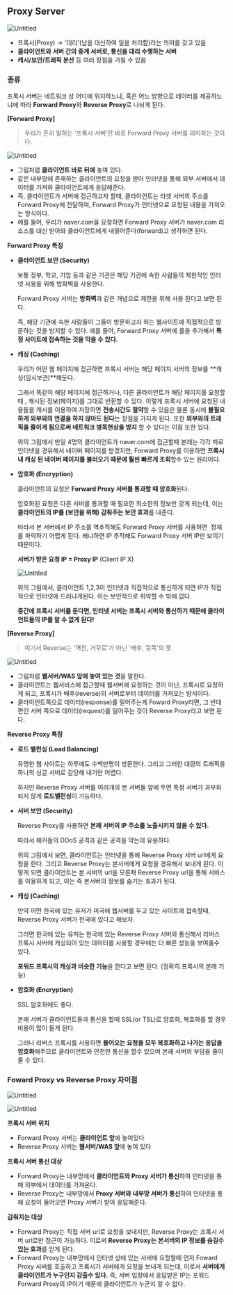 ## Proxy Server

![Untitled](../yoojin/img/proxy-server_1.png)

- 프록시(Proxy) → '대리'(남을 대신하여 일을 처리함)라는 의미를 갖고 있음
- **클라이언트와 서버 간의 중계 서버로, 통신을 대리 수행하는 서버**
- **캐시/보안/트래픽 분산** 등 여러 장점을 가질 수 있음

### 종류

프록시 서버는 네트워크 상 어디에 위치하느냐, 혹은 어느 방향으로 데이터를 제공하느냐에 따라 **Forward Proxy**와 **Reverse Proxy**로 나뉘게 된다.

**[Forward Proxy]**

> 우리가 흔히 말하는 ‘프록시 서버’란 바로 Forward Proxy 서버를 의미하는 것이다.
> 

![Untitled](../yoojin/img/proxy-server_2.png)

- 그림처럼 **클라이언트 바로 뒤에** 놓여 있다.
- 같은 내부망에 존재하는 클라이언트의 요청을 받아 인터넷을 통해 외부 서버에서 데이터를 가져와 클라이언트에게 응답해준다.
- 즉, 클라이언트가 서버에 접근하고자 할때, 클라이언트는 타겟 서버의 주소를 Forward Proxy에 전달하여, Forward Proxy가 인터넷으로 요청된 내용을 가져오는 방식이다.
- 예를 들어, 우리가 naver.com을 요청하면 Forward Proxy 서버가 naver.com 리소스를 대신 받아와 클라이언트에게 내밀어준다(forward)고 생각하면 된다.

**Forward Proxy 특징**

- **클라이언트 보안 (Security)**
    
    보통 정부, 학교, 기업 등과 같은 기관은 해당 기관에 속한 사람들의 제한적인 인터넷 사용을 위해 방화벽을 사용한다.
    
    Forward Proxy 서버는 **방화벽**과 같은 개념으로 제한을 위해 사용 된다고 보면 된다.
    
    즉, 해당 기관에 속한 사람들이 그들이 방문하고자 하는 웹사이트에 직접적으로 방문하는 것을 방지할 수 있다. 예를 들어, Forward Proxy 서버에 룰을 추가해서 **특정 사이트에 접속하는 것을 막을 수 있다.**
    
- **캐싱 (Caching)**
    
    우리가 어떤 웹 페이지에 접근하면 프록시 서버는 해당 페이지 서버의 정보를 **캐싱(임시보관)**해둔다.
    
    그래서 똑같이 해당 페이지에 접근하거나, 다른 클라이언트가 해당 페이지를 요청할 때 , 캐시된 정보(페이지)를 그대로 반환할 수 있다. 이렇게 프록시 서버에 요청된 내용들을 캐시를 이용하여 저장하면 **전송시간도 절약**할 수 있음은 물론 동시에 **불필요하게 외부와의 연결을 하지 않아도 된다**는 장점을 가지게 된다. 또한 **외부와의 트래픽을 줄이게 됨으로써 네트워크 병목현상을 방지** 할 수 있다는 이점 또한 있다.
    
    위의 그림에서 만일 4명의 클라이언트가 naver.com에 접근할때 본래는 각각 따로 인터넷을 경유해서 네이버 페이지를 받겠지만, Forward Proxy를 이용하면 **프록시 내 캐싱 된 네이버 페이지를 불러오기 때문에 훨씬 빠르게 조회**할수 있는 원리이다.
    
- **암호화 (Encryption)**
    
    클라이언트의 요청은 **Forward Proxy 서버를 통과할 때 암호화**된다.
    
    암호화된 요청은 다른 서버를 통과할 때 필요한 최소한의 정보만 갖게 되는데, 이는 **클라이언트의 IP를 (보안을 위해) 감춰주는 보안 효과**를 내준다.
    
    따라서 본 서버에서 IP 주소를 역추적해도 Forward Proxy 서버를 사용하면  정체를 파악하기 어렵게 된다. 왜냐하면 IP 추적해도 Forward Proxy 서버 IP만 보이기 때문이다.
    
    **서버가 받은 요청 IP = Proxy IP** (Client IP X)
    
    ![Untitled](../yoojin/img/proxy-server_3.png)
    
    위의 그림에서, 클라이언트 1,2,3이 인터넷과 직접적으로 통신하게 되면 IP가 직접적으로 인터넷에 드러나게된다. 이는 보안적으로 취약할 수 밖에 없다.
    
    **중간에 프록시 서버를 둔다면, 인터넷 서버는 프록시 서버와 통신하기 때문에 클라이언트들의 IP를 알 수 없게 된다!**
    

**[Reverse Proxy]**

> 여기서 Reverse는 '역전, 거꾸로'가 아닌 '배후, 뒷쪽'의 뜻
> 

![Untitled](../yoojin/img/proxy-server_4.png)

- 그림처럼 **웹서버/WAS 앞에 놓여 있는 것**을 말한다.
- 클라이언트는 웹서비스에 접근할때 웹서버에 요청하는 것이 아닌, 프록시로 요청하게 되고, 프록시가 배후(reverse)의 서버로부터 데이터를 가져오는 방식이다.
- 클라이언트쪽으로 데이터(response)를 밀어주는게 Foward Proxy라면, 그 반대편인 서버 쪽으로 데이터(request)를 밀어주는 것이 Reverse Proxy라고 보면 된다.

**Reverse Proxy 특징**

- **로드 밸런싱 (Load Balancing)**
    
    유명한 웹 사이트는 하루에도 수백만명이 방문한다. 그리고 그러한 대량의 트래픽을 하나의 싱글 서버로 감당해 내기란 어렵다.
    
    하지만 Reverse Proxy 서버를 여러개의 본 서버들 앞에 두면 특정 서버가 과부화 되지 않게 **로드밸런싱**이 가능하다.
    
- **서버 보안 (Security)**
    
    Reverse Proxy를 사용하면 **본래 서버의 IP 주소를 노출시키지 않을 수 있다.** 
    
    따라서 해커들의 DDoS 공격과 같은 공격을 막는데 유용하다.
    
    위의 그림에서 보면, 클라이언트는 인터넷을 통해 Reverse Proxy 서버 url에게 요청을 한다. 그리고 Reverse Proxy는 본서버에게 요청을 경유해서 보내게 된다. 이렇게 되면 클라이언트는 본 서버의 url을 모른채 Reverse Proxy url을 통해 서비스를 이용하게 되고, 이는 즉 본서버의 정보를 숨기는 효과가 된다.
    
- **캐싱 (Caching)**
    
    만약 어떤 한국에 있는 유저가 미국에 웹서버를 두고 있는 사이트에 접속할때, Reverse Proxy 서버가 한국에 있다고 해보자.
    
    그러면 한국에 있는 유저는 한국에 있는 Reverse Proxy 서버와 통신해서 리버스 프록시 서버에 캐싱되어 있는 데이터를 사용할 경우에는 더 빠른 성능을 보여줄수 있다.
    
    **포워드 프록시의 캐싱과 비슷한 기능**을 한다고 보면 된다. (정확히 프록시의 본래 기능)
    
- **암호화 (Encryption)**
    
    SSL 암호화에도 좋다.
    
    본래 서버가 클라이언트들과 통신을 할때 SSL(or TSL)로 암호화, 복호화를 할 경우 비용이 많이 들게 된다.
    
    그러나 리버스 프록시를 사용하면 **들어오는 요청을 모두 복호화하고 나가는 응답을 암호화**해주므로 클라이언트와 안전한 통신을 할수 있으며 본래 서버의 부담을 줄여줄 수 있다.
    

### Foward Proxy vs Reverse Proxy 차이점

![Untitled](../yoojin/img/proxy-server_5.jpeg)

![Untitled](../yoojin/img/proxy-server_6.jpeg)

**프록시 서버 위치**

- Forward Proxy 서버는 **클라이언트 앞**에 놓여있다
- Reverse Proxy 서버는 **웹서버/WAS 앞**에 놓여 있다

**프록시 서버 통신 대상**

- Forward Proxy는 내부망에서 **클라이언트와 Proxy 서버가 통신**하여 인터넷을 통해 외부에서 데이터를 가져온다.
- Reverse Proxy는 내부망에서 **Proxy 서버와 내부망 서버가 통신**하여 인터넷을 통해 요청이 들어오면 Proxy 서버가 받아 응답해준다.

**감춰지는 대상**

- Forward Proxy는 직접 서버 url로 요청을 보내지만, Reverse Proxy는 프록시 서버 url로만 접근이 가능하다.
이로써 **Reverse Proxy는 본서버의 IP 정보를 숨길수 있는 효과**를 얻게 된다.
- Forward Proxy는 내부망에서 인터넷 상에 있는 서버에 요청할때 먼저 Foward Proxy 서버를 호출하고 프록시가 서버에게 요청을 보내게 되는데, 이로서 **서버에게 클라이언트가 누구인지 감출수 있다.**
즉, 서버 입장에서 응답받은 IP는 포워드 Forward Proxy의 IP이기 때문에 클라이언트가 누군지 알 수 없다.